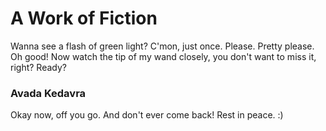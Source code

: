 A Work of Fiction
===================

Wanna see a flash of green light? C'mon, just once. Please. Pretty please. Oh good! Now watch the tip of my wand closely, you don't want to miss it, right? Ready? 
### Avada Kedavra
Okay now, off you go. And don't ever come back! Rest in peace. :)
